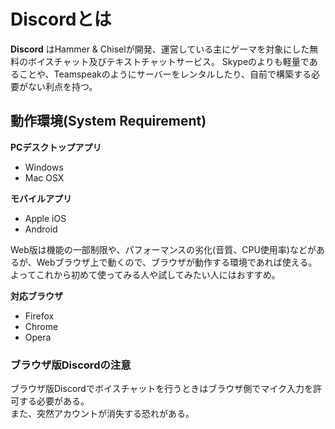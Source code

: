 # Discordとは
**Discord** はHammer & Chiselが開発、運営している主にゲーマを対象にした無料のボイスチャット及びテキストチャットサービス。
Skypeのよりも軽量であることや、Teamspeakのようにサーバーをレンタルしたり、自前で構築する必要がない利点を持つ。

## 動作環境(System Requirement)

**PCデスクトップアプリ**

- Windows
- Mac OSX

**モバイルアプリ**

- Apple iOS
- Android

Web版は機能の一部制限や、パフォーマンスの劣化(音質、CPU使用率)などがあるが、Webブラウザ上で動くので、ブラウザが動作する環境であれば使える。よってこれから初めて使ってみる人や試してみたい人にはおすすめ。

**対応ブラウザ**

- Firefox
- Chrome
- Opera

### ブラウザ版Discordの注意

ブラウザ版Discordでボイスチャットを行うときはブラウザ側でマイク入力を許可する必要がある。<br>
また、突然アカウントが消失する恐れがある。
